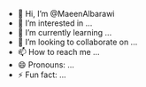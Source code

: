 - 👋 Hi, I’m @MaeenAlbarawi
- 👀 I’m interested in ...
- 🌱 I’m currently learning ...
- 💞️ I’m looking to collaborate on ...
- 📫 How to reach me ...
- 😄 Pronouns: ...
- ⚡ Fun fact: ...

<!---
MaeenAlbarawi/MaeenAlbarawi is a ✨ special ✨ repository because its `README.md` (this file) appears on your GitHub profile.
You can click the Preview link to take a look at your changes.
--->
